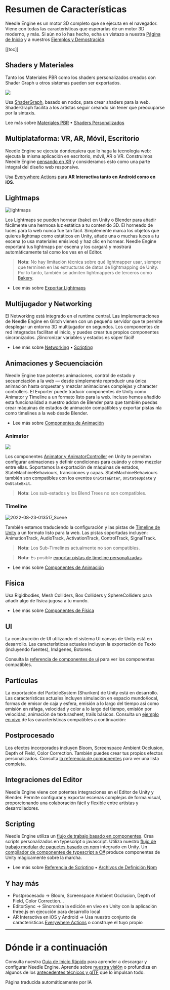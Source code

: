 # Resumen de Características

Needle Engine es un motor 3D completo que se ejecuta en el navegador. Viene con todas las características que esperarías de un motor 3D moderno, y más. Si aún no lo has hecho, echa un vistazo a nuestra [Página de Inicio](https://needle.tools) y a nuestros [Ejemplos y Demostración](https://engine.needle.tools/samples).

[[toc]]

## Shaders y Materiales

Tanto los Materiales PBR como los shaders personalizados creados con Shader Graph u otros sistemas pueden ser exportados.

<img src="https://user-images.githubusercontent.com/5083203/186012027-9bbe3944-fa56-41fa-bfbb-c989fa87aebb.png" />

Usa [ShaderGraph](https://unity.com/features/shader-graph), basado en nodos, para crear shaders para la web. ShaderGraph facilita a los artistas seguir creando sin tener que preocuparse por la sintaxis.

Lee más sobre [Materiales PBR](./export.md#physically-based-materials-pbr) • [Shaders Personalizados](./export.md#custom-shaders)

## Multiplataforma: VR, AR, Móvil, Escritorio
Needle Engine se ejecuta dondequiera que lo haga la tecnología web: ejecuta la misma aplicación en escritorio, móvil, AR o VR. Construimos Needle Engine [pensando en XR](./xr.md) y consideramos esto como una parte integral del diseño web responsive.

Usa [Everywhere Actions](./everywhere-actions.md) para **AR Interactiva tanto en Android como en iOS**.


## Lightmaps

![lightmaps](https://user-images.githubusercontent.com/5083203/186163693-093c7ae2-96eb-4d75-b98f-bf19f78032ff.gif)

Los Lightmaps se pueden hornear (bake) en Unity o Blender para añadir fácilmente una hermosa luz estática a tu contenido 3D. El horneado de luces para la web nunca fue tan fácil. Simplemente marca los objetos que quieres lightmap como estáticos en Unity, añade una o muchas luces a tu escena (o usa materiales emisivos) y haz clic en hornear. Needle Engine exportará tus lightmaps por escena y los cargará y mostrará automáticamente tal como los ves en el Editor.

> **Nota**: No hay limitación técnica sobre qué lightmapper usar, siempre que terminen en las estructuras de datos de lightmapping de Unity. Por lo tanto, también se admiten lightmappers de terceros como [Bakery](https://assetstore.unity.com/packages/tools/level-design/bakery-gpu-lightmapper-122218).

- Lee más sobre [Exportar Lightmaps](https://fwd.needle.tools/needle-engine/docs/lightmaps)

## Multijugador y Networking
El Networking está integrado en el runtime central. Las implementaciones de Needle Engine en Glitch vienen con un pequeño servidor que te permite desplegar un entorno 3D multijugador en segundos. Los componentes de red integrados facilitan el inicio, y puedes crear tus propios componentes sincronizados. ¡Sincronizar variables y estados es súper fácil!

- Lee más sobre [Networking](https://fwd.needle.tools/needle-engine/docs/networking) • [Scripting](https://fwd.needle.tools/needle-engine/docs/scripting)

## Animaciones y Secuenciación
Needle Engine trae potentes animaciones, control de estado y secuenciación a la web — desde simplemente reproducir una única animación hasta orquestar y mezclar animaciones complejas y character controllers. El Exporter puede traducir componentes de Unity como Animator y Timeline a un formato listo para la web.
Incluso hemos añadido esta funcionalidad a nuestro addon de Blender para que también puedas crear máquinas de estados de animación compatibles y exportar pistas nla como timelines a la web desde Blender.

- Lee más sobre [Componentes de Animación](./component-reference.md#animation)

### Animator

<img src="https://user-images.githubusercontent.com/5083203/186011302-176524b3-e8e5-4e6e-9b77-7faf3561bb15.png" />

Los componentes [Animator y AnimatorController](https://docs.unity3d.com/Manual/class-AnimatorController.html) en Unity te permiten configurar animaciones y definir condiciones para cuándo y cómo mezclar entre ellas. Soportamos la exportación de máquinas de estados, StateMachineBehaviours, transiciones y capas. StateMachineBehaviours también son compatibles con los eventos ``OnStateEnter``, ``OnStateUpdate`` y ``OnStateExit``.

> **Nota**: Los sub-estados y los Blend Trees no son compatibles.


### Timeline

![2022-08-23-013517_Scene](https://user-images.githubusercontent.com/5083203/186037829-ee99340d-b19c-484d-b551-94797519c9d9.png)

También estamos traduciendo la configuración y las pistas de [Timeline de Unity](https://unity.com/features/timeline) a un formato listo para la web.
Las pistas soportadas incluyen: AnimationTrack, AudioTrack, ActivationTrack, ControlTrack, SignalTrack.

> **Nota**: Los Sub-Timelines actualmente no son compatibles.

> **Nota**: Es posible [exportar pistas de timeline personalizadas](https://github.com/needle-tools/needle-engine-modules/tree/main/package/TimelineHtml).

- Lee más sobre [Componentes de Animación](./component-reference.md#animation)

## Física
Usa Rigidbodies, Mesh Colliders, Box Colliders y SphereColliders para añadir algo de física jugosa a tu mundo.

- Lee más sobre [Componentes de Física](./component-reference.md#physics)

<sample src="https://engine.needle.tools/samples-uploads/physics-animation/" />

## UI
La construcción de UI utilizando el sistema UI canvas de Unity está en desarrollo. Las características actuales incluyen la exportación de Texto (incluyendo fuentes), Imágenes, Botones.

Consulta la [referencia de componentes de ui](component-reference.md#ui) para ver los componentes compatibles.

<sample src="https://engine.needle.tools/samples-uploads/screenspace-ui" />

## Partículas
La exportación del ParticleSystem (Shuriken) de Unity está en desarrollo. Las características actuales incluyen simulación en espacio mundo/local, formas de emisor de caja y esfera, emisión a lo largo del tiempo así como emisión en ráfaga, velocidad y color a lo largo del tiempo, emisión por velocidad, animación de texturasheet, trails básicos.
Consulta un [ejemplo en vivo](https://engine.needle.tools/samples/particles) de las características compatibles a continuación:

<sample src="https://engine.needle.tools/samples-uploads/particles/" />

## Postprocesado

Los efectos incorporados incluyen Bloom, Screenspace Ambient Occlusion, Depth of Field, Color Correction. También puedes crear tus propios efectos personalizados. Consulta [la referencia de componentes](./component-reference.md#postprocessing) para ver una lista completa.

<sample src="https://engine.needle.tools/samples-uploads/postprocessing/" />

## Integraciones del Editor
Needle Engine viene con potentes integraciones en el Editor de Unity y Blender.
Permite configurar y exportar escenas complejas de forma visual, proporcionando una colaboración fácil y flexible entre artistas y desarrolladores.

## Scripting
Needle Engine utiliza un [flujo de trabajo basado en componentes](scripting.md#component-architecture). Crea scripts personalizados en typescript o javascript. Utiliza nuestro [flujo de trabajo modular de paquetes basado en npm](https://fwd.needle.tools/needle-engine/docs/npmdef) integrado en Unity. Un [compilador de componentes de typescript a C#](https://fwd.needle.tools/needle-engine/docs/component-compiler) produce componentes de Unity mágicamente sobre la marcha.

- Lee más sobre [Referencia de Scripting](scripting) • [Archivos de Definición Npm](https://fwd.needle.tools/needle-engine/docs/npmdef)


## Y hay más

- Postprocesado → Bloom, Screenspace Ambient Occlusion, Depth of Field, Color Correction...
- EditorSync → Sincroniza la edición en vivo en Unity con la aplicación three.js en ejecución para desarrollo local
- AR Interactiva en iOS y Android → Usa nuestro conjunto de características [Everywhere Actions](./everywhere-actions.md) o construye el tuyo propio

---
# Dónde ir a continuación

Consulta nuestra [Guía de Inicio Rápido](getting-started/) para aprender a descargar y configurar Needle Engine.
Aprende sobre [nuestra visión](vision) o profundiza en algunos de los [antecedentes técnicos y glTF](technical-overview) que lo impulsan todo.


Página traducida automáticamente por IA